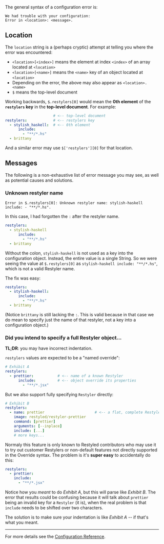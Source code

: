 The general syntax of a configuration error is:

```
We had trouble with your configuration:
Error in <location>: <message>.
```

## Location

The `location` string is a (perhaps cryptic) attempt at telling you where the error was encountered:

- `<location>[<index>]` means the element at index `<index>` of an array located at `<location>`
- `<location>[<name>]` means the `<name>` key of an object located at `<location>`
- Depending on the error, the above may also appear as `<location>.<name>`
- `$` means the top-level document

Working backwards, `$.restylers[0]` would mean the **0th element** of the **`restylers` key** in the **top-level document**. For example:

```yaml
                      # <-- top-level document
restylers:            # <-- restylers key
  - stylish_haskell:  # <-- 0th element
      include:
        - "**/*.hs"
  - brittany
```

And a similar error may use `$['restylers'][0]` for that location.

## Messages

The following is a non-exhaustive list of error message you may see, as well as potential causes and solutions.

### Unknown restyler name

```
Error in $.restylers[0]: Unknown restyler name: stylish-haskell include: - "**/*.hs".
```

In this case, I had forgotten the `:` after the restyler name.

```yaml
restylers:
  - stylish-haskell
      include:
        - "**/*.hs"
  - brittany
```

Without the colon, `stylish-haskell` is not used as a key into the configuration object. Instead, the entire value is a single String. So we were seeing the value at `$.restylers[0]` as `stylish-haskell include: "**/*.hs"`, which is not a valid Restyler name.

The fix was easy:

```yaml
restylers:
  - stylish-haskell:
      include:
        - "**/*.hs"
  - brittany
```

(Notice `brittany` is still lacking the `:`. This is valid because in that case we do mean to specify just the name of that restyler, not a key into a configuration object.)

### Did you intend to specify a full Restyler object...

**TL;DR**: you may have incorrect indentation.

`restylers` values are expected to be a "named override":

```yaml
# Exhibit A
restylers:
  - prettier:           # <-- name of a known Restyler
      include:          # <-- object override its properties
        - "**/*.jsx"
```

But we also support fully specifying `Restyler` directly:

```yaml
# Exhibit B
restylers:
  - name: prettier                       # <-- a flat, complete Restyler object
    image: restyled/restyler-prettier
    command: [prettier]
    arguments: [--inplace]
    include: [...]
    # more keys...
```

Normaly this feature is only known to Restyled contributors who may use it to try out customer Restylers or non-default features not directly supported in the Override syntax. The problem is it's **super easy** to accidentally do this:

```yaml
restylers:
  - prettier:
    include:
      - "**/*.jsx"
```

Notice how you *meant* to do _Exhibit A_, but this will parse like _Exhibit B_. The error that results could be confusing because it will talk about `prettier` being an invalid key for a `Restyler` (it is), when the real problem is that `include` needs to be shifted over two characters.

The solution is to make sure your indentation is like _Exhibit A_ -- if that's what you meant.

---

For more details see the [Configuration Reference](https://github.com/restyled-io/restyled.io/wiki/Configuration-Reference#restyler).